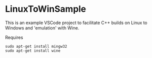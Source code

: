# LinuxToWinSample
This is an example VSCode project to facilitate C++ builds on Linux to Windows and 'emulation' with Wine.

Requires
```console
sudo apt-get install mingw32
sudo apt-get install wine
```
